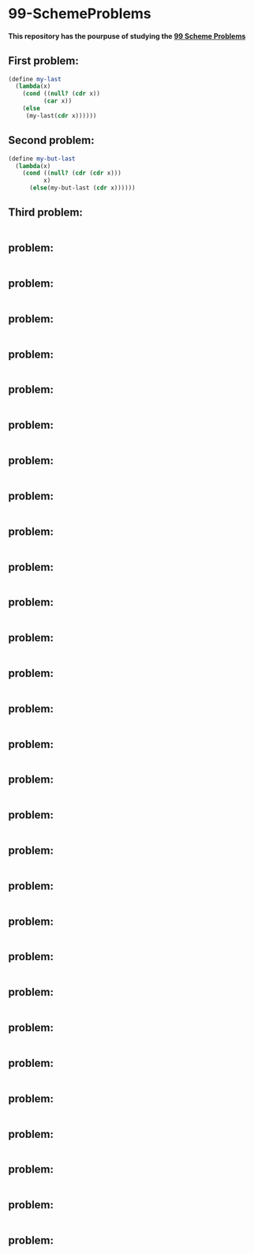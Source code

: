 # 99-SchemeProblems
#### This repository has the pourpuse of studying the [99 Scheme Problems](https://www.ic.unicamp.br/~meidanis/courses/mc336/problemas-lisp/L-99_Ninety-Nine_Lisp_Problems.html)

## First problem:
```scheme
(define my-last
  (lambda(x)
    (cond ((null? (cdr x))
          (car x))
    (else
     (my-last(cdr x))))))
```
## Second problem:
```scheme
(define my-but-last
  (lambda(x)
    (cond ((null? (cdr (cdr x)))
          x)
      (else(my-but-last (cdr x))))))
```

## Third problem:
```scheme

```

##  problem:
```scheme

```

##  problem:
```scheme

```

##  problem:
```scheme

```

##  problem:
```scheme

```

##  problem:
```scheme

```

##  problem:
```scheme

```

##  problem:
```scheme

```

##  problem:
```scheme

```

##  problem:
```scheme

```

##  problem:
```scheme

```

##  problem:
```scheme

```

##  problem:
```scheme

```

##  problem:
```scheme

```

##  problem:
```scheme

```

##  problem:
```scheme

```

##  problem:
```scheme

```

##  problem:
```scheme

```

##  problem:
```scheme

```

##  problem:
```scheme

```

##  problem:
```scheme

```

##  problem:
```scheme

```

##  problem:
```scheme

```

##  problem:
```scheme

```

##  problem:
```scheme

```

##  problem:
```scheme

```

##  problem:
```scheme

```

##  problem:
```scheme

```

##  problem:
```scheme

```

##  problem:
```scheme

```
